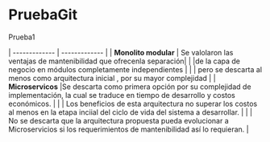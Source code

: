 # PruebaGit
Prueba1

| ------------- | ------------- |
| **Monolito modular** | Se valolaron las ventajas de mantenibilidad que ofrecenla separación|
| |de la capa de negocio en módulos completamente independientes |
|   |               pero se descarta al menos como arquitectura inicial , por su mayor complejidad  |
| **Microservicos** |Se descarta como primera opción por su complejidad de implementación, la cual se traduce en tiempo de desarrollo y costos económicos. |
|  |            Los beneficios de esta arquitectura no superar los costos al menos en la etapa inciial del ciclo de vida del sistema a desarrollar. |
|   |           No se descarta que la arquitectura propuesta pueda evolucionar a Microservicios si los requerimientos de mantenibilidad así lo requieran.   |

